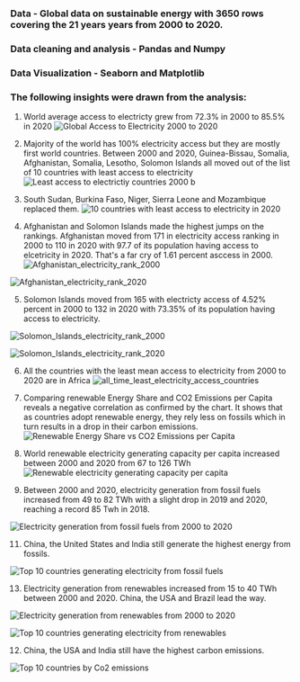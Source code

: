 ### Data - Global data on sustainable energy with 3650 rows covering the 21 years years from 2000 to 2020.
### Data cleaning and analysis - Pandas and Numpy 
### Data Visualization - Seaborn and Matplotlib
### The following insights were drawn from the analysis:


1. World average access to electricty grew from 72.3% in 2000 to 85.5% in 2020
![Global Access to Electricity 2000 to 2020](https://github.com/user-attachments/assets/1f7a57ab-163b-4034-a342-baca02ac1d1f)

2. Majority of the world has 100% electricity access but they are mostly first world countries.
Between 2000 and 2020, Guinea-Bissau, Somalia, Afghanistan, Somalia, Lesotho, Solomon Islands all moved out of the list of 10 countries with least access to electricity
![Least access to electrictiy countries 2000 b](https://github.com/user-attachments/assets/6d27317a-f67f-495d-ae50-8bb1e54f3d41)

3. South Sudan, Burkina Faso, Niger, Sierra Leone and Mozambique replaced them.
![10 countries with least access to electricity in 2020](https://github.com/user-attachments/assets/2e6464ea-d19c-422d-9972-a8199ae04a1a)

4. Afghanistan and Solomon Islands made the highest jumps on the rankings. Afghanistan moved from 171 in electricity access ranking in 2000 to 110 in 2020 with 97.7 of its population having access to elcetricity in 2020. That's a far cry of 1.61 percent asccess in 2000.
![Afghanistan_electricity_rank_2000](https://github.com/user-attachments/assets/ef88a1da-fbf9-41e8-8d50-27b5766015bb)

![Afghanistan_electricity_rank_2020](https://github.com/user-attachments/assets/97d808b1-d7e8-46df-a592-a7cb55b32a2e)


5. Solomon Islands moved from 165 with electricty access of 4.52% percent in 2000 to 132 in 2020 with 73.35% of its population having access to electricity.
 
![Solomon_Islands_electricity_rank_2000](https://github.com/user-attachments/assets/3a7e67ab-66a4-4290-ba8e-33382e1806b5)

![Solomon_Islands_electricity_rank_2020](https://github.com/user-attachments/assets/821027e5-2ad6-408a-ba1b-30398e91dcc9)


6. All the countries with the least mean access to electricity from 2000 to 2020 are in Africa
   ![all_time_least_electricity_access_countries](https://github.com/user-attachments/assets/03e27a9e-9ac4-460e-9369-e1f9adeedbce)


7. Comparing renewable Energy Share and CO2 Emissions per Capita reveals a negative correlation as confirmed by the chart. It shows that as countries adopt renewable energy, they rely less on fossils which in turn results in a drop in their carbon emissions.
![Renewable Energy Share vs  CO2 Emissions per Capita](https://github.com/user-attachments/assets/14fa26f5-1837-4ae8-8baf-b1f27c333704)


8. World renewable electricity generating capacity per capita increased between 2000 and 2020 from 67 to 126 TWh
![Renewable electricity generating capacity per capita](https://github.com/user-attachments/assets/83f03c85-98c5-444c-84ae-3b421d5d3195)


9. Between 2000 and 2020, electricity generation from fossil fuels increased from 49 to 82 TWh with a slight drop in 2019 and 2020, reaching a record 85 Twh in 2018.
    
![Electricity generation from fossil fuels from 2000 to 2020](https://github.com/user-attachments/assets/e181ab74-2ea1-46a4-9455-3fa54d5fc99e)


11. China, the United States and India still generate the highest energy from fossils.
    
![Top 10 countries generating electricity from fossil fuels](https://github.com/user-attachments/assets/fda4822e-dcd2-4e54-9524-1c4c57f275d7)


13. Electricity generation from renewables increased from 15 to 40 TWh between 2000 and 2020. China, the USA and Brazil lead the way.
    
![Electricity generation from renewables from 2000 to 2020](https://github.com/user-attachments/assets/633a73c1-07a6-416b-b9e2-653bab221c8c)

![Top 10 countries generating electricity from renewables](https://github.com/user-attachments/assets/11f2bb20-6a59-44fc-810e-6072537a0e42)


12. China, the USA and India still have the highest carbon emissions.
    
![Top 10 countries by Co2 emissions](https://github.com/user-attachments/assets/dbfde0d9-e772-4502-be52-fa6df5a2e863)

